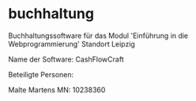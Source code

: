 # buchhaltung
Buchhaltungssoftware für das Modul 'Einführung in die Webprogrammierung'
Standort Leipzig

Name der Software: CashFlowCraft



Beteiligte Personen:

Malte Martens   MN: 10238360